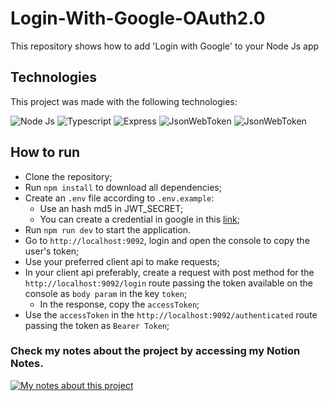 # Login-With-Google-OAuth2.0

This repository shows how to add 'Login with Google' to your Node Js app

## Technologies

This project was made with the following technologies:

<img alt="Node Js" src="https://img.shields.io/badge/Node.js-339933?style=for-the-badge&logo=nodedotjs&logoColor=white" /> <img alt="Typescript" src="https://img.shields.io/badge/TypeScript-007ACC?style=for-the-badge&logo=typescript&logoColor=white" /> <img alt="Express" src="https://img.shields.io/badge/Express.js-000000?style=for-the-badge&logo=express&logoColor=white" /> <img alt="JsonWebToken" src="https://img.shields.io/badge/JWT-000000?style=for-the-badge&logo=JSON%20web%20tokens&logoColor=white" /> <img alt="JsonWebToken" src="https://img.shields.io/badge/Google_Cloud-4285F4?style=for-the-badge&logo=google-cloud&logoColor=white" />


## How to run

- Clone the repository;
- Run `npm install` to download all dependencies;
- Create an `.env` file according to `.env.example`:
  - Use an hash md5 in JWT_SECRET;
  - You can create a credential in google in this [link](https://console.cloud.google.com/apis/credentials);
- Run `npm run dev` to start the application.
- Go to `http://localhost:9092`, login and open the console to copy the user's token;
- Use your preferred client api to make requests;
- In your client api preferably, create a request with post method for the `http://localhost:9092/login` route passing the token available on the console as `body param` in the key `token`;
  - In the response, copy the `accessToken`;
- Use the `accessToken` in the `http://localhost:9092/authenticated` route passing the token as `Bearer Token`;

### Check my notes about the project by accessing my Notion Notes.
[<img alt="My notes about this project" src="https://img.shields.io/badge/Notion-000000?style=for-the-badge&logo=notion&logoColor=white" />](https://heather-scourge-972.notion.site/Google-OAuth2-Node-js-3a557c097f214d918986dad572d3127f)
